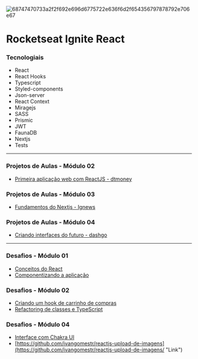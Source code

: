 ![68747470733a2f2f692e696d6775722e636f6d2f654356797878792e706e67](https://user-images.githubusercontent.com/85263053/168138093-e78bb78d-5a60-49a6-861e-3ab5a93e2821.png)
# Rocketseat Ignite React


### Tecnologiais 
- React
- React Hooks
- Typescript
- Styled-components
- Json-server
- React Context
- Miragejs
- SASS
- Prismic
- JWT
- FaunaDB
- Nextjs
- Tests
_______________________________________________________________________________________________________________________________________________________________________
### Projetos de Aulas - Módulo 02
- [Primeira aplicação web com ReactJS - dtmoney](https://github.com/ivangomestr/dtmoney/ "Link")

### Projetos de Aulas - Módulo 03
- [Fundamentos do Nextjs - Ignews](https://github.com/ivangomestr/ignews/ "Link")

### Projetos de Aulas - Módulo 04
- [Criando interfaces do futuro - dashgo](https://github.com/ivangomestr/dashgo/ "Link")

_______________________________________________________________________________________________________________________________________________________________________
### Desafios - Módulo 01

- [Conceitos do React](https://github.com/ivangomestr/ignite-tasks/ "Link")
- [Componentizando a aplicação](https://github.com/ivangomestr/ignite-mod01-desafio02/ "Link")

### Desafios - Módulo 02
- [Criando um hook de carrinho de compras](https://github.com/ivangomestr/ignite-mod2-desafio01/ "Link")
- [Refactoring de classes e TypeScript](https://github.com/ivangomestr/ignite-mod02-desafio02/ "Link")

### Desafios - Módulo 04
- [Interface com Chakra UI](https://github.com/ivangomestr/worldtrip/ "Link")
- [https://github.com/ivangomestr/reactjs-upload-de-imagens](https://github.com/ivangomestr/reactjs-upload-de-imagens/ "Link")
